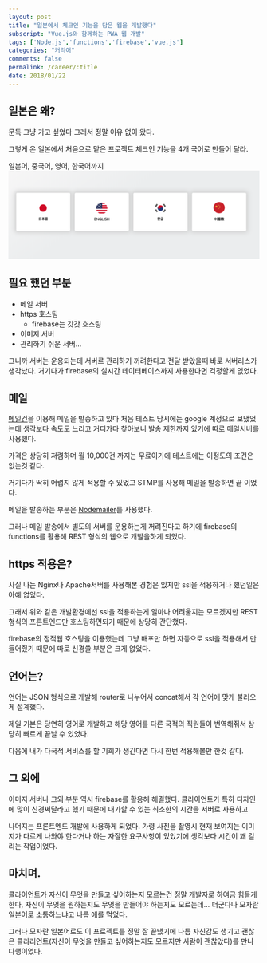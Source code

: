 ```yaml
---
layout: post
title: "일본에서 체크인 기능을 담은 웹을 개발했다"
subscript: "Vue.js와 함께하는 PWA 웹 개발"
tags: ['Node.js','functions','firebase','vue.js']
categories: "커리어"
comments: false
permalink: /career/:title
date: 2018/01/22
---
```

## 일본은 왜?
문득 그냥 가고 싶었다 그래서 정말 이유 없이 왔다.

그렇게 온 일본에서 처음으로 맡은 프로젝트 체크인 기능을 4개 국어로 만들어 달라.

일본어, 중국어, 영어, 한국어까지
![완성사진](/assets/img/postsImg/language-fplus.png)

## 필요 했던 부분
- 메일 서버
- https 호스팅
    - firebase는 갓갓 호스팅
- 이미지 서버
- 관리하기 쉬운 서버...

그니까 서버는 운용되는데 서버르 관리하기 꺼려한다고 전달 받았을때 바로 서버리스가 생각났다. 거기다가 firebase의 실시간 데이터베이스까지 사용한다면 걱정할게 없었다.

## 메일
[메일건](https://www.mailgun.com/)을 이용해 메일을 발송하고 있다 처음 테스트 당시에는 google 계정으로 보냈었는데 생각보다 속도도 느리고 거디가다 찾아보니 발송 제한까지 있기에 따로 메일서버를 사용했다.

가격은 상당히 저렴하며 월 10,000건 까지는 무료이기에 테스트에는 이정도의 조건은 없는것 같다.

거기다가 딱히 어렵지 않게 적용할 수 있었고 STMP를 사용해 메일을 발송하면 끝 이었다. 

메일을 발송하는 부분은 [Nodemailer](https://nodemailer.com/about/)를 사용했다.

그러나 메일 발송에서 별도의 서버를 운용하는게 꺼려진다고 하기에 firebase의 functions를 활용해 REST 형식의 웹으로 개발을하게 되었다.

## https 적용은?
사실 나는 Nginx나 Apache서버를 사용해본 경험은 있지만 ssl을 적용하거나 했던일은 아예 없었다.

그래서 위와 같은 개발환경에선 ssl을 적용하는게 얼마나 어려울지는 모르겠지만 REST 형식의 프론트엔드만 호스팅하면되기 때문에 상당히 간단했다. 

firebase의 정적웹 호스팅을 이용했는데 그냥 배포만 하면 자동으로 ssl을 적용해서 만들어줬기 때문에 따로 신경쓸 부분은 크게 없었다.

## 언어는?
언어는 JSON 형식으로 개발해 router로 나누어서 concat해서 각 언어에 맞게 불러오게 설계했다.

제일 기본은 당연히 영어로 개발하고 해당 영어를 다른 국적의 직원들이 번역해줘서 상당히 빠르게 끝날 수 있었다.

다음에 내가 다국적 서비스를 할 기회가 생긴다면 다시 한번 적용해볼만 한것 같다.

## 그 외에
이미지 서버나 그외 부분 역시 firebase를 활용해 해결했다. 클라이언트가 특히 디자인에 많이 신경써달라고 했기 때문에 내가할 수 있는 최소한의 시간을 서버로 사용하고

나머지는 프론트엔드 개발에 사용하게 되었다. 가령 사진을 촬영시 현재 보여지는 이미지가 다르게 나와야 한다거나 하는 자잘한 요구사항이 있었기에 생각보다 시간이 꽤 걸리는 작업이었다.

## 마치며.
클라이언트가 자신이 무엇을 만들고 싶어하는지 모르는건 정말 개발자로 하여금 힘들게 한다, 자신이 무엇을 원하는지도 무엇을 만들어야 하는지도 모르는데... 더군다나 모자란 일본어로 소통하느냐고 나름 애를 먹었다.

그러나 모자란 일본어로도 이 프로젝트를 정말 잘 끝냈기에 나름 자신감도 생기고 괜찮은 클라리언트(자신이 무엇을 만들고 싶어하는지도 모르지만 사람이 괜찮았다)를 만나 다행이었다.







